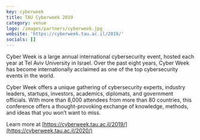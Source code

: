 ```yaml
---
key: cyberweek
title: TAU Cyberweek 2019
category: venue
logo: /images/partners/cyberweek.jpg
website: 'https://cyberweek.tau.ac.il/2019/'
socials: []
---
```


Cyber Week is a large annual international cybersecurity event, hosted each year at Tel Aviv University in Israel. Over the past eight years, Cyber Week has become internationally acclaimed as one of the top cybersecurity events in the world.

Cyber Week offers a unique gathering of cybersecurity experts, industry leaders, startups, investors, academics, diplomats, and government officials. With more than 8,000 attendees from more than 80 countries, this conference offers a thought-provoking exchange of knowledge, methods, and ideas that you won’t want to miss.

Learn more at [https://cyberweek.tau.ac.il/2019/](https://cyberweek.tau.ac.il/2020/)
